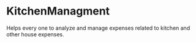 # KitchenManagment
Helps every one to analyze and manage expenses related to kitchen and other house expenses.
